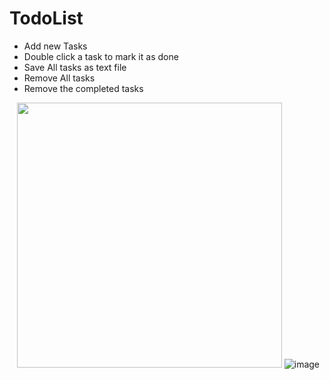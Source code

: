 # TodoList
* Add new Tasks
* Double click a task to mark it as done
* Save All tasks as text file
* Remove All tasks
* Remove the completed tasks

&nbsp;&nbsp;
<img src="https://user-images.githubusercontent.com/17671660/122510158-bb9c9a00-d022-11eb-8e65-76417b4fef2d.png" width="424">
![image](https://user-images.githubusercontent.com/17671660/122510296-01596280-d023-11eb-927f-241a2955066b.png)
